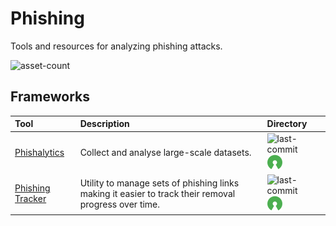 # Phishing

Tools and resources for analyzing phishing attacks.

![asset-count](https://img.shields.io/badge/Tools%20%26%20Resources%20Available-2-3c85d4?style=for-the-badge)




## Frameworks

| Tool | Description | Directory |
| :--- | :--- | :--- |
| [Phishalytics](https://github.com/sjbell/phishalytics) | Collect and analyse large-scale datasets. | ![last-commit](https://img.shields.io/github/last-commit/sjbell/phishalytics?color=3c85d4&style=flat-square) ![opensource](../icons/opensource.png) |
| [Phishing Tracker](https://github.com/ndejong/phishing-tracker) | Utility to manage sets of phishing links making it easier to track their removal progress over time. | ![last-commit](https://img.shields.io/github/last-commit/ndejong/phishing-tracker?color=3c85d4&style=flat-square) ![opensource](../icons/opensource.png) |


